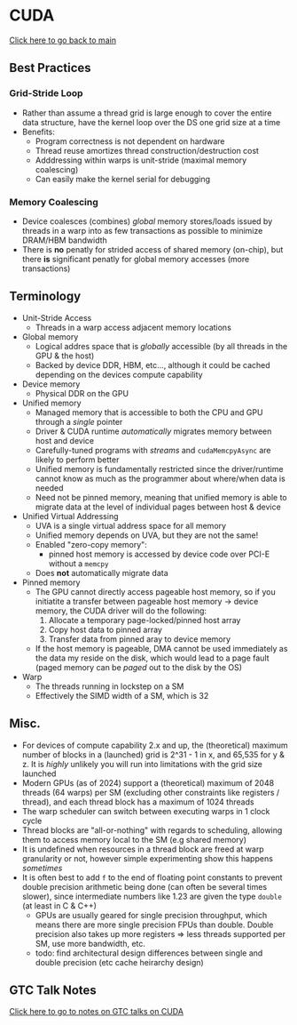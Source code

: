 # CUDA
[Click here to go back to main](README.md)
## Best Practices

### Grid-Stride Loop
  - Rather than assume a thread grid is large enough to cover the entire data structure, have the kernel loop over the DS one grid size at a time
  - Benefits:
    - Program correctness is not dependent on hardware
    - Thread reuse amortizes thread construction/destruction cost 
    - Adddressing within warps is unit-stride (maximal memory coalescing)
    - Can easily make the kernel serial for debugging

### Memory Coalescing
- Device coalesces (combines) *global* memory stores/loads issued by threads in a warp into as few transactions as possible to minimize DRAM/HBM bandwidth 
- There is **no** penatly for strided access of shared memory (on-chip), but there **is** significant penatly for global memory accesses (more transactions)

## Terminology
- Unit-Stride Access
  - Threads in a warp access adjacent memory locations
- Global memory
  - Logical addres space that is *globally* accessible (by all threads in the GPU & the host)
  - Backed by device DDR, HBM, etc..., although it could be cached depending on the devices compute capability
- Device memory
  - Physical DDR on the GPU
- Unified memory 
  - Managed memory that is accessible to both the CPU and GPU through a *single* pointer
  - Driver & CUDA runtime *automatically* migrates memory between host and device
  - Carefully-tuned programs with *streams* and `cudaMemcpyAsync` are likely to perform better
  - Unified memory is fundamentally restricted since the driver/runtime cannot know as much as the programmer about where/when data is needed
  - Need not be pinned memory, meaning that unified memory is able to migrate data at the level of individual pages between host & device 
- Unified Virtual Addressing
  - UVA is a single virtual address space for all memory
  - Unified memory depends on UVA, but they are not the same!
  - Enabled "zero-copy memory":
    - pinned host memory is accessed by device code over PCI-E without a `memcpy`
  - Does **not** automatically migrate data
- Pinned memory
  - The GPU cannot directly access pageable host memory, so if you initiatite a transfer between pageable host memory -> device memory, the CUDA driver will do the following:
    1. Allocate a temporary page-locked/pinned host array
    2. Copy host data to pinned array
    3. Transfer data from pinned aray to device memory
  - If the host memory is pageable, DMA cannot be used immediately as the data my reside on the disk, which would lead to a page fault (paged memory can be *paged* out to the disk by the OS)
- Warp
  - The threads running in lockstep on a SM
  - Effectively the SIMD width of a SM, which is 32

## Misc.
- For devices of compute capability 2.x and up, the (theoretical) maximum number of blocks in a (launched) grid is 2^31 - 1 in x, and 65,535 for y & z. It is *highly* unlikely you will run into limitations with the grid size launched 
- Modern GPUs (as of 2024) support a (theoretical) maximum of 2048 threads  (64 warps) per SM (excluding other constraints like registers / thread), and each thread block has a maximum of 1024 threads
- The warp scheduler can switch between executing warps in 1 clock cycle
- Thread blocks are "all-or-nothing" with regards to scheduling, allowing them to access memory local to the SM (e.g shared memory)
- It is undefined when resources in a thread block are freed at warp granularity or not, however simple experimenting show this happens *sometimes*
- It is often best to add `f` to the end of floating point constants to prevent double precision arithmetic being done (can often be several times slower), since intermediate numbers like 1.23 are given the type `double`  (at least in C & C++)
  - GPUs are usually geared for single precision throughput, which means there are more single precision FPUs than double. Double precision also takes up more registers => less threads supported per SM, use more bandwidth, etc.
  - todo: find architectural design differences between single and double precision (etc cache heirarchy design) 
  
## GTC Talk Notes
[Click here to go to notes on GTC talks on CUDA](CUDA_GTC.md)